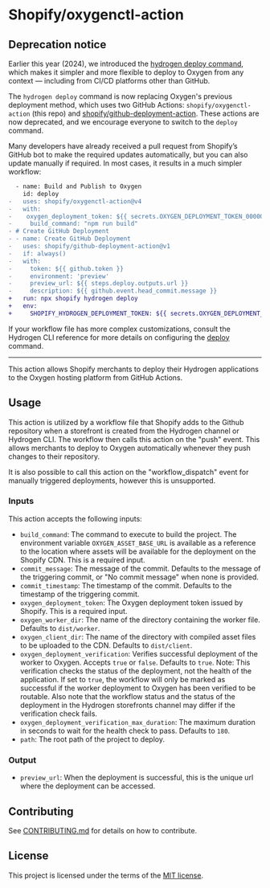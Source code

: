 # Shopify/oxygenctl-action

## Deprecation notice

Earlier this year (2024), we introduced the [hydrogen deploy command](https://shopify.dev/docs/api/shopify-cli/hydrogen/hydrogen-deploy), which makes it simpler and more flexible to deploy to Oxygen from any context — including from CI/CD platforms other than GitHub.

The `hydrogen deploy` command is now replacing Oxygen's previous deployment method, which uses two GitHub Actions: `shopify/oxygenctl-action` (this repo) and [shopify/github-deployment-action](https://github.com/Shopify/github-deployment-action). These actions are now deprecated, and we encourage everyone to switch to the `deploy` command.

Many developers have already received a pull request from Shopify’s GitHub bot to make the required updates automatically, but you can also update manually if required. In most cases, it results in a much simpler workflow:

```diff
  - name: Build and Publish to Oxygen
    id: deploy
-   uses: shopify/oxygenctl-action@v4
-   with:
-    oxygen_deployment_token: ${{ secrets.OXYGEN_DEPLOYMENT_TOKEN_0000000000 }}
-     build_command: "npm run build"
- # Create GitHub Deployment
- - name: Create GitHub Deployment
-   uses: shopify/github-deployment-action@v1
-   if: always()
-   with:
-     token: ${{ github.token }}
-     environment: 'preview'
-     preview_url: ${{ steps.deploy.outputs.url }}
-     description: ${{ github.event.head_commit.message }}
+   run: npx shopify hydrogen deploy
+   env:
+     SHOPIFY_HYDROGEN_DEPLOYMENT_TOKEN: ${{ secrets.OXYGEN_DEPLOYMENT_TOKEN_0000000000 }}
```

If your workflow file has more complex customizations, consult the Hydrogen CLI reference for more details on configuring the [deploy](https://shopify.dev/docs/api/shopify-cli/hydrogen/hydrogen-deploy) command.

---

This action allows Shopify merchants to deploy their Hydrogen applications to the Oxygen hosting platform from GitHub Actions.

## Usage

This action is utilized by a workflow file that Shopify adds to the Github repository when a storefront is created from the Hydrogen channel or Hydrogen CLI. The workflow then calls this action on the "push" event. This allows merchants to deploy to Oxygen automatically whenever they push changes to their repository.

It is also possible to call this action on the "workflow_dispatch" event for manually triggered deployments, however this is unsupported.

### Inputs

This action accepts the following inputs:

- `build_command`: The command to execute to build the project. The environment variable `OXYGEN_ASSET_BASE_URL` is available as a reference to the location where assets will be available for the deployment on the Shopify CDN. This is a required input.
- `commit_message`: The message of the commit. Defaults to the message of the triggering commit, or "No commit message" when none is provided.
- `commit_timestamp`: The timestamp of the commit. Defaults to the timestamp of the triggering commit.
- `oxygen_deployment_token`: The Oxygen deployment token issued by Shopify. This is a required input.
- `oxygen_worker_dir`: The name of the directory containing the worker file. Defaults to `dist/worker`.
- `oxygen_client_dir`: The name of the directory with compiled asset files to be uploaded to the CDN. Defaults to `dist/client`.
- `oxygen_deployment_verification`: Verifies successful deployment of the worker to Oxygen. Accepts `true` or `false`. Defaults to `true`. Note: This verification checks the status of the deployment, not the health of the application. If set to `true`, the workflow will only be marked as successful if the worker deployment to Oxygen has been verified to be routable. Also note that the workflow status and the status of the deployment in the Hydrogen storefronts channel may differ if the verification check fails.
- `oxygen_deployment_verification_max_duration`: The maximum duration in seconds to wait for the health check to pass. Defaults to `180`.
- `path`: The root path of the project to deploy.

### Output

-  `preview_url`: When the deployment is successful, this is the unique url where the deployment can be accessed.

## Contributing

See [CONTRIBUTING.md](./CONTRIBUTING.md) for details on how to contribute.

## License

This project is licensed under the terms of the [MIT license](./LICENSE.md).
